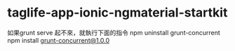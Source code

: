 # taglife-app-ionic-ngmaterial-startkit

如果grunt serve 起不來，就執行下面的指令
npm uninstall grunt-concurrent
npm install grunt-concurrent@1.0.0
